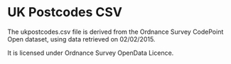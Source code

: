 # UK Postcodes CSV

The ukpostcodes.csv file is derived from the Ordnance Survey CodePoint Open dataset, using data retrieved on 02/02/2015.

It is licensed under Ordnance Survey OpenData Licence.
